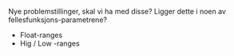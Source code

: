 Nye problemstillinger, skal vi ha med disse? Ligger dette i noen av fellesfunksjons-parametrene?

- Float-ranges
- Hig / Low -ranges